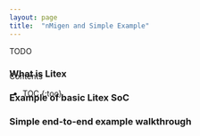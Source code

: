 ```yaml
---
layout: page
title:  "nMigen and Simple Example"
---
```


TODO

<div id="toc_container" style="position: absolute" markdown="1">
<p class="toc_title">Contents</p>

* TOC
{:toc}
</div>

### What is Litex
### Example of basic Litex SoC
### Simple end-to-end example walkthrough
